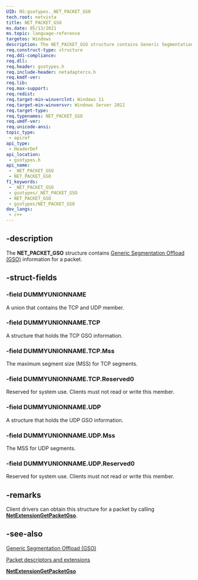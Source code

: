```yaml
---
UID: NS:gsotypes._NET_PACKET_GSO
tech.root: netvista
title: NET_PACKET_GSO
ms.date: 05/13/2021
ms.topic: language-reference
targetos: Windows
description: The NET_PACKET_GSO structure contains Generic Segmentation Offload (GSO) information for a packet. 
req.construct-type: structure
req.ddi-compliance: 
req.dll: 
req.header: gsotypes.h
req.include-header: netadaptercx.h
req.kmdf-ver: 
req.lib: 
req.max-support: 
req.redist: 
req.target-min-winverclnt: Windows 11
req.target-min-winversvr: Windows Server 2022
req.target-type: 
req.typenames: NET_PACKET_GSO
req.umdf-ver: 
req.unicode-ansi: 
topic_type:
 - apiref
api_type:
 - HeaderDef
api_location:
 - gsotypes.h
api_name:
 - _NET_PACKET_GSO
 - NET_PACKET_GSO
f1_keywords:
 - _NET_PACKET_GSO
 - gsotypes/_NET_PACKET_GSO
 - NET_PACKET_GSO
 - gsotypes/NET_PACKET_GSO
dev_langs:
 - c++
---
```


## -description

The **NET_PACKET_GSO** structure contains [Generic Segmentation Offload (GSO)](/windows-hardware/drivers/netcx/gso-offload) information for a packet. 

## -struct-fields

### -field DUMMYUNIONNAME

A union that contains the TCP and UDP member.

### -field DUMMYUNIONNAME.TCP

A structure that holds the TCP GSO information.

### -field DUMMYUNIONNAME.TCP.Mss

The maximum segment size (MSS) for TCP segments.

### -field DUMMYUNIONNAME.TCP.Reserved0

Reserved for system use. Clients must not read or write this member.

### -field DUMMYUNIONNAME.UDP

A structure that holds the UDP GSO information.

### -field DUMMYUNIONNAME.UDP.Mss

The MSS for UDP segments.

### -field DUMMYUNIONNAME.UDP.Reserved0

Reserved for system use. Clients must not read or write this member.

## -remarks

Client drivers can obtain this structure for a packet by calling [**NetExtensionGetPacketGso**](../gso/nf-gso-netextensiongetpacketgso.md).

## -see-also

[Generic Segmentation Offload (GSO)](/windows-hardware/drivers/netcx/gso-offload)

[Packet descriptors and extensions](/windows-hardware/drivers/netcx/packet-descriptors-and-extensions)

[**NetExtensionGetPacketGso**](../gso/nf-gso-netextensiongetpacketgso.md)

